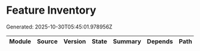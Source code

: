 # Feature Inventory
Generated: 2025-10-30T05:45:01.978956Z

| Module | Source | Version | State | Summary | Depends | Path |
|---|---|---|---|---|---|---|
